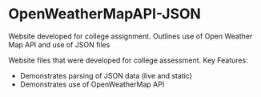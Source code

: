 # OpenWeatherMapAPI-JSON
Website developed for college assignment. Outlines use of Open Weather Map API and use of JSON files

Website files that were developed for college assessment. Key Features:
- Demonstrates parsing of JSON data (live and static)
- Demonstrates use of OpenWeatherMap API
